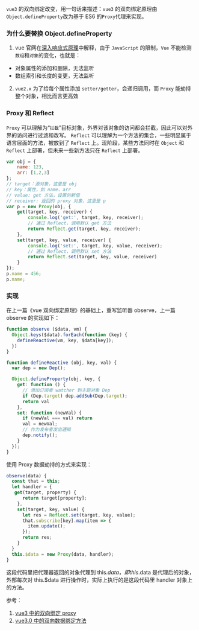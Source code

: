 
`vue3` 的双向绑定改变，用一句话来描述：`vue3` 的双向绑定原理由`Object.defineProperty`改为基于 ES6 的`Proxy`代理来实现。

### 为什么要替换 Object.defineProperty

1. vue 官网在[深入响应式原理](https://cn.vuejs.org/v2/guide/reactivity.html#%E6%A3%80%E6%B5%8B%E5%8F%98%E5%8C%96%E7%9A%84%E6%B3%A8%E6%84%8F%E4%BA%8B%E9%A1%B9)中解释，由于 `JavaScript` 的限制，`Vue` 不能检测`数组`和`对象`的变化，也就是：
* 对象属性的添加和删除，无法监听
* 数组索引和长度的变更，无法监听

2. `vue2.x` 为了给每个属性添加 `setter/getter`，会递归调用，而 `Proxy` 能劫持整个对象，相比而言更高效

### Proxy 和 Reflect

`Proxy` 可以理解为“`拦截`”目标对象，外界对该对象的访问都会拦截，因此可以对外界的访问进行过滤和改写。
`Reflect` 可以理解为一个方法的集合，一些明显属于语言层面的方法，被放到了 `Reflect` 上。现阶段，某些方法同时在 `Object` 和 `Reflect` 上部署，但未来一些新方法只在 `Reflect` 上部署。
```js
var obj = {
    name: 123,
    arr: [1,2,3]
};
// target：源对象，这里是 obj
// key：属性，如 name、arr
// value: get 方法，设置的新值
// receiver: 返回的 proxy 对象，这里是 p
var p = new Proxy(obj, {
    get(target, key, receiver) {
        console.log('get:', target, key, receiver);
        // 通过 Reflect，调用默认 get 方法
        return Reflect.get(target, key, receiver);
    },
    set(target, key, value, receiver) {
        console.log('set:', target, key, value, receiver);
        // 通过 Reflect，调用默认 set 方法
        return Reflect.set(target, key, value, receiver)
    }
});
p.name = 456;
p.name;
```
### 实现
在上一篇《vue 双向绑定原理》的基础上，重写监听器 observe，上一篇 observe 的实现如下：
```js
function observe ($data, vm) {
  Object.keys($data).forEach(function (key) {
    defineReactive(vm, key, $data[key]);
  })
}

function defineReactive (obj, key, val) {
  var dep = new Dep();

  Object.defineProperty(obj, key, {
    get: function () {
      // 添加订阅者 watcher 到主题对象 Dep
      if (Dep.target) dep.addSub(Dep.target);
      return val
    },
    set: function (newVal) {
      if (newVal === val) return
      val = newVal;
      // 作为发布者发出通知
      dep.notify();
    }
  });
}
```
使用 Proxy 数据劫持的方式来实现：
```js
observe(data) {
  const that = this;
  let handler = {
   get(target, property) {
      return target[property];
    },
    set(target, key, value) {
      let res = Reflect.set(target, key, value);
      that.subscribe[key].map(item => {
        item.update();
      });
      return res;
    }
  }
  this.$data = new Proxy(data, handler);
}
```
这段代码里把代理器返回的对象代理到 this.$data，即 this.$data 是代理后的对象，外部每次对 this.$data 进行操作时，实际上执行的是这段代码里 handler 对象上的方法。

参考：
1. [vue3 中的双向绑定 proxy](https://www.cnblogs.com/lyt0207/p/12540091.html)
2. [vue3.0 中的双向数据绑定方法](https://www.cnblogs.com/mlw1814011067/p/11283528.html)